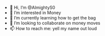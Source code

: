 - 👋 Hi, I’m @AlmightyS0
- 👀 I’m interested in Money
- 🌱 I’m currently learning how to get the bag
- 💞️ I’m looking to collaborate on money moves
- 📫 How to reach me: yell my name out loud

<!---
AlmightyS0/AlmightyS0 is a ✨ special ✨ repository because its `README.md` (this file) appears on your GitHub profile.
You can click the Preview link to take a look at your changes.
--->
